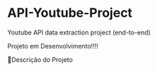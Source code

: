 # API-Youtube-Project
Youtube API data extraction project (end-to-end)

Projeto em Desenvolvimento!!!!

🧾Descrição do Projeto

